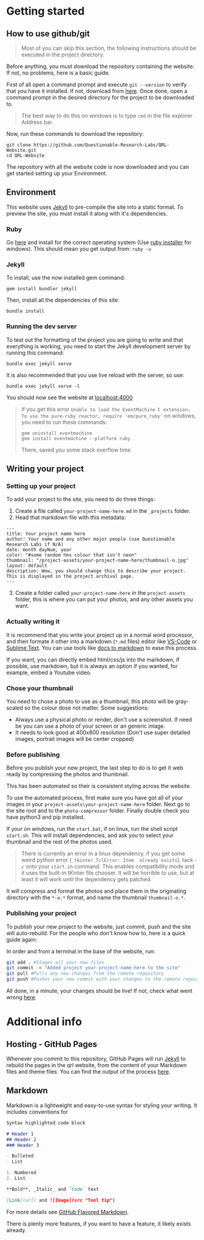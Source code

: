# Getting started

## How to use github/git
> Most of you can skip this section, the following instructions should be executed in the project directory.

Before anything, you must download the repository containing the website. If not, no problems, here is a basic guide.

First of all open a command prompt and execute `git --version` to verify that you have it installed. If not, download from [here](https://git-scm.com/downloads). Once done, open a command prompt in the desired directory for the project to be downloaded to.

> The best way to do this on windows is to type `cmd` in the file explorer Address bar.

Now, run these commands to download the repository:
```
git clone https://github.com/Questionable-Research-Labs/QRL-Website.git
cd QRL-Website
```
The repository with all the website code is now downloaded and you can get started setting up your Environment.

## Environment
This website uses [Jekyll](https://jekyllrb.com/) to pre-compile the site into a static format. To preview the site, you must install it along with it's dependencies.

### Ruby
Go [here](https://www.ruby-lang.org/en/documentation/installation/#rubyinstaller) and install for the correct operating system (Use [ruby installer](https://www.ruby-lang.org/en/documentation/installation/#rubyinstaller) for windows). This should mean you get output from:
`ruby -v`

### Jekyll
To install, use the now installed gem command:

`gem install bundler jekyll`

Then, install all the dependencies of this site:

`bundle install`

### Running the dev server

To test out the formatting of the project you are going to write and that everything is working, you need to start the Jekyll development server by running this command:

`bundle exec jekyll serve`

It is also recommended that you use live reload with the server, so use:

`bundle exec jekyll serve -l`

You should now see the website at [localhost:4000](http://localhost:4000)

> If you get this error `Unable to load the EventMachine C extension; To use the pure-ruby reactor, require 'em/pure_ruby'` on windows, you need to run these commands:
>```
>gem uninstall eventmachine
>gem install eventmachine --platform ruby
>```
>There, saved you some stack overflow time

## Writing your project

### Setting up your project
To add your project to the site, you need to do three things:

1. Create a file called `your-project-name-here.md` in the `_projects` folder. 
2. Head that markdown file with this metadata:
```
---
title: Your project name here
author: Your name and any other major people (use Questionable Research Labs if N/A)
date: month dayNum, year
color: "#some random hex colour that isn't neon"
thumbnail: "/project-assets/your-project-name-here/thumbnail-o.jpg"
layout: default
description: Wow, you should change this to describe your project. This is displayed in the project archival page.
---
```
3. Create a folder called `your-project-name-here` in the `project-assets` folder, this is where you can put your photos, and any other assets you want.

### Actually writing it

It is recommend that you write your project up in a normal word processor, and then formate it other into a markdown (`*.md` files) editor like [VS-Code](https://code.visualstudio.com/) or [Sublime Text](https://www.sublimetext.com/). You can use tools like [docs to markdown](https://gsuite.google.com/u/0/marketplace/app/docs_to_markdown/700168918607?hl=en&pann=docs_addon_widget) to ease this process.

If you want, you can directly embed html/css/js into the markdown, if possible, use markdown, but it is always an option if you wanted, for example, embed a Youtube video.

### Chose your thumbnail

You need to chose a photo to use as a thumbnail, this photo will be gray-scaled so the colour dose not matter. Some suggestions:

- Always use a physical photo or render, don't use a screenshot. If need be you can use a photo of your screen or an generic image.
- It needs to look good at 400x800 resolution (Don't use super detailed images, portrait images will be center cropped)
### Before publishing

Before you publish your new project, the last step to do is to get it web ready by compressing the photos and thumbnail.

This has been automated so their is consistent styling across the website.

To use the automated process, first make sure you have got all of your images in your `project-assets\your-project-name-here` folder. Next go to the site root and to the `photo-compressor` folder. Finally double check you have python3 and pip installed.

If your on windows, run the `start.bat`, if on linux, run the shell script `start.sh`. This will install dependencies, and ask you to select your thumbnail and the rest of the photos used.

> There is currently an error in a linux dependency, if you get some weird python error (`_tkinter.TclError: Item  already exists`), tack `-c` onto your `start.sh` command. This enables compatibility mode and it uses the built-in tKinter file chooser. It will be horrible to use, but at least it will work until the dependency gets patched.

It will compress and format the photos and place them in the originating directory with the `*-o.*` format, and name the thumbnail `thumbnail-o.*`.

### Publishing your project

To publish your new project to the website, just commit, push and the site will auto-rebuild. For the people who don't know how to, here is a quick guide again:

In order and from a terminal in the base of the website, run:
```bash
git add . #Stages all your new files
git commit -m "Added project your-project-name-here to the site"
git pull #Pulls any new changes from the remote repository
git push #Pushes your new commit with your changes to the remote repository
```
All done, in a minute, your changes should be live! If not, check what went wrong [here](https://github.com/Questionable-Research-Labs/QRL-Website/deployments/activity_log?environment=github-pages).

# Additional info

## Hosting - GitHub Pages

Whenever you commit to this repository, GitHub Pages will run [Jekyll](https://jekyllrb.com/) to rebuild the pages in the qrl website, from the content of your Markdown files and theme files. You can find the output of the process [here](https://github.com/Questionable-Research-Labs/QRL-Website/deployments/activity_log?environment=github-pages).

## Markdown

Markdown is a lightweight and easy-to-use syntax for styling your writing. It includes conventions for

```markdown
Syntax highlighted code block

# Header 1
## Header 2
### Header 3

- Bulleted
- List

1. Numbered
2. List

**Bold**, _Italic_ and `Code` text

[Link](url) and ![Image](src "Tool tip")
```

For more details see [GitHub Flavored Markdown](https://guides.github.com/features/mastering-markdown/).

There is plenty more features, if you want to have a feature, it likely exists already.
